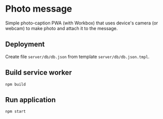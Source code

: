 # Photo message
Simple photo-caption PWA (with Workbox) that uses device's camera (or webcam) 
to make photo and attach it to the message.

## Deployment
Create file `server/db/db.json` from template `server/db/db.json.tmpl`.

## Build service worker
```
npm build
```

## Run application
```
npm start
```


